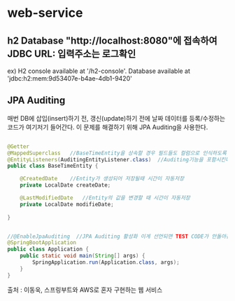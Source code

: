 # web-service

## h2 Database "http://localhost:8080"에 접속하여 JDBC URL: 입력주소는 로그확인
ex) H2 console available at '/h2-console'. Database available at 'jdbc:h2:mem:9d53407e-b4ae-4db1-9420'

## JPA Auditing
매번 DB에 삽입(insert)하기 전, 갱신(update)하기 전에 날짜 데이터를 등록/수정하는 코드가 여기저기 들어간다.
이 문제를 해결하기 위해 JPA Auditing을 사용한다.

```java

@Getter
@MappedSuperclass   //BaseTimeEntity을 상속할 경우 필드들도 컬럼으로 인식하도록 한다.
@EntityListeners(AuditingEntityListener.class)  //Auditing기능을 포함시킨다.
public class BaseTimeEntity {

    @CreatedDate    //Entity가 생성되어 저장될때 시간이 자동저장
    private LocalDate createDate;

    @LastModifiedDate   //Entity의 값을 변경할 때 시간이 자동저장
    private LocalDate modifieDate;
    
}

```

```java

//@EnableJpaAuditing  //JPA Auditing 활성화 이게 선언되면 TEST CODE가 안돌아간다.
@SpringBootApplication
public class Application {
    public static void main(String[] args) {
        SpringApplication.run(Application.class, args);
    }
}

```

출처 : 이동욱, 스프링부트와 AWS로 혼자 구현하는 웹 서비스
